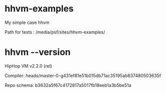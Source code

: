 hhvm-examples
=============
My simple case hhvm


Path for tests : /media/psf/sites/hhvm-examples/

# hhvm --version
HipHop VM v2.2.0 (rel)

Compiler: heads/master-0-g431ef81e51b015db71ac35195ab837480503635f

Repo schema: b3632a5f67c4172817a5017fb18eeb1a3b5be51a

